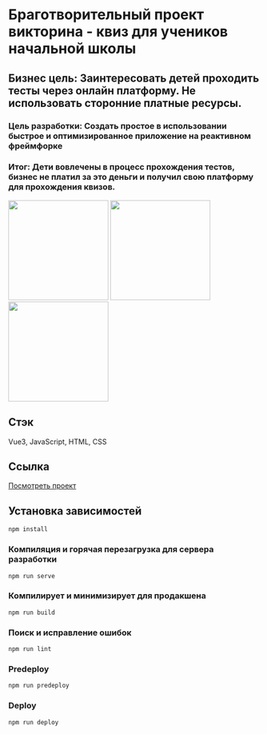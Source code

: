 # Браготворительный проект викторина - квиз для учеников начальной школы

## Бизнес цель: Заинтересовать детей проходить тесты через онлайн платформу. Не использовать сторонние платные ресурсы.
### Цель разработки: Создать простое в использовании быстрое и оптимизированное приложение на реактивном фреймфорке
### Итог: Дети вовлечены в процесс прохождения тестов, бизнес не платил за это деньги и получил свою платформу для прохождения квизов.

<img src="https://github.com/user-attachments/assets/9357e8c4-2f25-481f-937a-36f47d168c95" height="200px" width="auto"/>
<img src="https://github.com/user-attachments/assets/5bf39861-1f0b-4f55-875d-1d0d18a3c39f" height="200px" width="auto"/>
<img src="https://github.com/user-attachments/assets/c73a2824-9f33-4f63-8b9c-91ea98e048ca" height="200px" width="auto"/>

## Стэк
Vue3, JavaScript, HTML, CSS

## Cсылка

[Посмотреть проект](https://chekonstantin.github.io/quiz-app/)

## Установка зависимостей

```
npm install
```

### Компиляция и горячая перезагрузка для сервера разработки

```
npm run serve
```

### Компилирует и минимизирует для продакшена

```
npm run build
```

### Поиск и исправление ошибок

```
npm run lint
```

### Predeploy

```
npm run predeploy
```

### Deploy

```
npm run deploy
```

